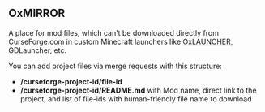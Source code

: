 ## OxMIRROR

A place for mod files, which can't be downloaded directly from CurseForge.com in custom Minecraft launchers like [OxLAUNCHER](https://github.com/Proxwian/OxLAUNCHER), GDLauncher, etc.

You can add project files via merge requests with this structure:
- **/curseforge-project-id/file-id**
- **/curseforge-project-id/README.md** with Mod name, direct link to the project, and list of file-ids with human-friendly file name to download
